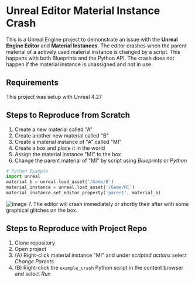 # Unreal Editor Material Instance Crash

This is a Unreal Engine project to demonstrate an issue with the **Unreal Engine Editor** and **Material Instances**. The editor crashes when the parent material of a actively used material instance is changed by a script. This happens with both Blueprints and the Python API. The crash does not happen if the material instance is unassigned and not in use.

## Requirements

This project was setup with Unreal 4.27

## Steps to Reproduce from Scratch

1. Create a new material called "A"
2. Create another new material called "B"
3. Create a material instance of "A" called "MI"
4. Create a box and place it in the world
5. Assign the material instance "MI" to the box
6. Change the parent material of "MI" by script using *Blueprints* or *Python*
```python
# Python Example
import unreal
material_b = unreal.load_asset('/Game/B')
material_instance = unreal.load_asset('/Game/MI')
material_instance.set_editor_property('parent', material_b)
```
![image](https://user-images.githubusercontent.com/1924008/137536994-ebc74d4f-6e6e-4f62-afac-a4f186f86fea.png)
7. The editor will crash immediately or shortly their after with some graphical glitches on the box.

## Steps to Reproduce with Project Repo

1. Clone repository
2. Open project
3. (A) Right-click material instance "MI" and under *scripted actions* select *Change Parents*
3. (B) Right-click the `example_crash` Python script in the content browser and select *Run*
